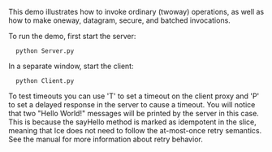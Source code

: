 This demo illustrates how to invoke ordinary (twoway) operations, as
well as how to make oneway, datagram, secure, and batched invocations.

To run the demo, first start the server:

      python Server.py

In a separate window, start the client:

      python Client.py

To test timeouts you can use 'T' to set a timeout on the client proxy
and 'P' to set a delayed response in the server to cause a timeout.
You will notice that two "Hello World!" messages will be printed by
the server in this case. This is because the sayHello method is marked
as idempotent in the slice, meaning that Ice does not need to follow
the at-most-once retry semantics. See the manual for more information
about retry behavior.
